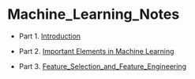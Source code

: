 # Machine_Learning_Notes

* Part 1. [Introduction](https://github.com/RussellXing/Machine_Learning_Notes/blob/master/01_Introduction.md)

* Part 2. [Important Elements in Machine Learning](https://github.com/RussellXing/Machine_Learning_Notes/blob/master/02_Important_elements_in_machine_learning.md)

* Part 3. [Feature_Selection_and_Feature_Engineering](https://github.com/RussellXing/Machine_Learning_Notes/blob/master/03_Feature_Selection_and_Feature_Engineering.md)
